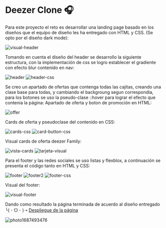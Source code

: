 # Deezer Clone 🎧
Para este proyecto el reto es desarrollar una landing page basado en los diseños que el equipo de diseño les ha entregado con HTML y CSS. (Se opto por el diseño dark mode):

![visual-header](https://github.com/karolgalindo02/deezer_clone/assets/122057880/1c350336-9ab6-4854-868a-0e4c8c27facb)

Tomando en cuenta el diseño del header se desarrollo la siguiente estructura, con la implementación de css se logro establecer el gradiente con efecto blur contenido en nav:

![header](https://github.com/karolgalindo02/deezer_clone/assets/122057880/5d2b826f-d616-4cac-abb8-f32937cf7ac3)
![header-css](https://github.com/karolgalindo02/deezer_clone/assets/122057880/0c7a6414-f542-4dff-8599-aff200924c95)

Se creo un apartado de ofertas que contenga todas las cajitas, creando una clase base para todas, y cambiando el backgroung segun correspondia, para los botones se uso la pseudo-clase ::hover para lograr el efecto que contenia la página:
Apartado de oferta y boton de promoción en HTML:

![offer](https://github.com/karolgalindo02/deezer_clone/assets/122057880/b165d5f7-10f1-46ac-8454-419bfdbeb617)

Cards de oferta y pseudoclase del contenido en CSS:

![cards-css](https://github.com/karolgalindo02/deezer_clone/assets/122057880/d66397f6-2784-4f9a-ae1f-680298de672f)
![card-button-css](https://github.com/karolgalindo02/deezer_clone/assets/122057880/52202f5f-0b16-4d26-afaf-4724b23d84e5)

Visual cards de oferta deezer Family:

![vista-cards](https://github.com/karolgalindo02/deezer_clone/assets/122057880/edce579a-7bac-497f-8775-bf7101ac0a70)
![tarjeta-visual](https://github.com/karolgalindo02/deezer_clone/assets/122057880/3bebfa11-cfd9-45d6-84ad-c728504f2d3b)

Para el footer y las redes sociales se uso listas y flexblox, a continuación se presenta el código tanto en HTML y CSS:

![footer](https://github.com/karolgalindo02/deezer_clone/assets/122057880/9b2b0c0e-de31-4e47-863d-2ccb3c0083e3)
![footer2](https://github.com/karolgalindo02/deezer_clone/assets/122057880/56117b0e-e5af-415b-b69c-64846c5bb5c1)
![footer-css](https://github.com/karolgalindo02/deezer_clone/assets/122057880/dfb525f3-f40d-43e5-b86e-3caace73fad5)

Visual del footer:

![visual-footer](https://github.com/karolgalindo02/deezer_clone/assets/122057880/60ef0998-d360-4ccf-bf3b-36b46fc820b7)

Dando como resultado la página terminada de acuerdo al diseño entregado ╰⁠(⁠ ⁠･⁠ ⁠ᗜ⁠ ⁠･⁠ ⁠)⁠➝
<a href="https://deezer-clone-es.netlify.app/">Despliegue de la página</a>

![photo1687493476](https://github.com/karolgalindo02/deezer_clone/assets/122057880/50dd0dda-a3ea-4892-88f5-74ee6f59e551)



